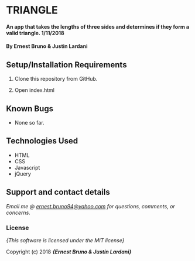 # TRIANGLE

#### An app that takes the lengths of three sides and determines if they form a valid triangle. 1/11/2018

#### By **Ernest Bruno & Justin Lardani**



## Setup/Installation Requirements

1. Clone this repository from GitHub.

2. Open index.html

## Known Bugs

* None so far.

## Technologies Used
* HTML
* CSS
* Javascript
* jQuery

## Support and contact details

_Email me @ ernest.bruno94@yahoo.com for questions, comments, or concerns._

### License

*{This software is licensed under the MIT license}*

Copyright (c) 2018 **_{Ernest Bruno & Justin Lardani}_**
